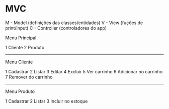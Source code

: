 # MVC

M - Model (definições das classes/entidades)
V - View (fuções de print/input)
C - Controller (controladores do app)


Menu Principal

1 Cliente
2 Produto

-----------------------------------

Menu Cliente

1 Cadastrar
2 Listar
3 Editar
4 Excluir
5 Ver carrinho
6 Adicionar no carrinho
7 Remover do carrinho

-----------------------------------

Menu Produto

1 Cadastrar
2 Listar
3 Incluir no estoque